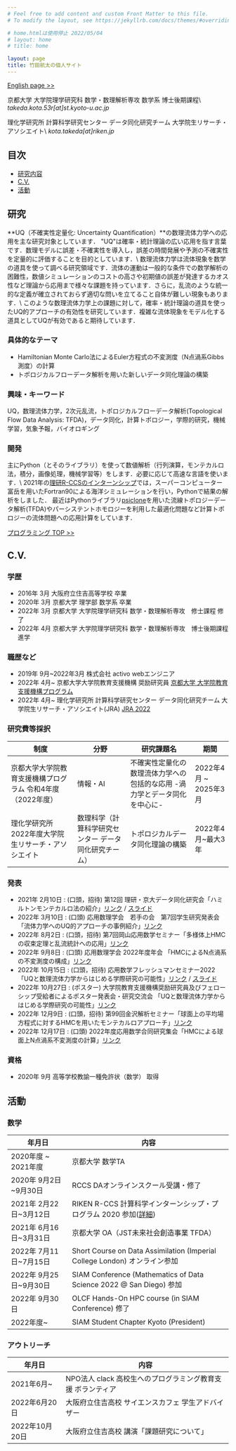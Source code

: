```yaml
---
# Feel free to add content and custom Front Matter to this file.
# To modify the layout, see https://jekyllrb.com/docs/themes/#overriding-theme-defaults

# home.htmlは使用停止 2022/05/04
# layout: home
# title: home

layout: page
title: 竹田航太の個人サイト
---
```

[English page >>](/en)

京都大学 大学院理学研究科 数学・数理解析専攻 数学系 博士後期課程\\
*takeda.kota.53r[at]st.kyoto-u.ac.jp*

理化学研究所 計算科学研究センター データ同化研究チーム 大学院生リサーチ・アソシエイト\\
*kota.takeda[at]riken.jp*

## 目次
- [研究内容](#研究内容)
- [C.V.](#cv)
- [活動](#活動)

<!-- ## 業績 -->

## 研究
**UQ（不確実性定量化: Uncertainty Quantification）**の数理流体力学への応用を主な研究対象としています．
"UQ"は確率・統計理論の広い応用を指す言葉です．数理モデルに誤差・不確実性を導入し，誤差の時間発展や予測の不確実性を定量的に評価することを目的としています．\\
数理流体力学は流体現象を数学の道具を使って調べる研究領域です．流体の運動は一般的な条件での数学解析の困難性，数値シミュレーションのコストの高さや初期値の誤差が発達するカオス性など理論から応用まで様々な課題を持っています．さらに，乱流のような統一的な定義が確立されておらず適切な問いを立てること自体が難しい現象もあります．\\
このような数理流体力学上の課題に対して，確率・統計理論の道具を使ったUQ的アプローチの有効性を研究しています．複雑な流体現象をモデル化する道具としてUQが有効であると期待しています．

### 具体的なテーマ
- Hamiltonian Monte Carlo法によるEuler方程式の不変測度（N点渦系Gibbs測度）の計算
- トポロジカルフローデータ解析を用いた新しいデータ同化理論の構築

### 興味・キーワード
UQ，数理流体力学，2次元乱流，トポロジカルフローデータ解析(Topological Flow Data Analysis: TFDA)，データ同化，計算トポロジー，学際的研究，機械学習，気象予報，バイオロギング

### 開発
主にPython（とそのライブラリ）を使って数値解析（行列演算，モンテカルロ法，積分，画像処理，機械学習等）をします．必要に応じて高速な言語を使います．\\
2021年の[理研R-CCSのインターンシップ](https://www.r-ccs.riken.jp/outreach/schools/200604/)では，スーパーコンピューター富岳を用いたFortran90による海洋シミュレーションを行い，Pythonで結果の解析をしました．
最近はPythonライブラリ[psiclone](https://github.com/t-uda/psiclone)を用いた流線トポロジーデータ解析(TFDA)やパーシステントホモロジーを利用した最適化問題など計算トポロジーの流体問題への応用計算をしています．

[プログラミング TOP >>](/programming/)

## C.V.
### 学歴
  - 2016年 3月 大阪府立住吉高等学校 卒業
  - 2020年 3月 京都大学 理学部 数学系 卒業
  - 2022年 3月 京都大学 大学院理学研究科 数学・数理解析専攻　修士課程 修了
  - 2022年 4月 京都大学 大学院理学研究科 数学・数理解析専攻　博士後期課程 進学

### 職歴など
  - 2019年 9月~2022年3月 株式会社 activo webエンジニア
  - 2022年 4月~ 京都大学大学院教育支援機構 奨励研究員 [京都大学 大学院教育支援機構プログラム](https://www.kugd.k.kyoto-u.ac.jp/program)
  - 2022年 4月~ 理化学研究所 計算科学研究センター データ同化研究チーム 大学院生リサーチ・アソシエイト(JRA) [JRA 2022](https://www.riken.jp/careers/programs/jra/jra2022/index.html)

### 研究費等採択

|制度|分野|研究課題名|期間|
|---|---|---|---|
|京都大学大学院教育支援機構プログラム 令和4年度（2022年度）|情報・AI|不確実性定量化の数理流体力学への包括的な応用 -渦力学とデータ同化を中心に-|2022年4月 ~ 2025年3月|
|理化学研究所2022年度大学院生リサーチ・アソシエイト|数理科学（計算科学研究センター データ同化研究チーム）|トポロジカルデータ同化理論の構築|2022年4月~最大3年|

### 発表
  - 2021年 2月10日 : (口頭，招待) 第12回 理研・京大データ同化研究会「ハミルトンモンテカルロ法の紹介」[リンク](http://www.data-assimilation.riken.jp/jp/events/ku_ws_202102/index.html) / [スライド](/math/pdf/intro_to_hmc_slide.pdf)
  - 2022年 3月10日 : (口頭) 応用数理学会　若手の会　第7回学生研究発表会 「流体力学へのUQ的アプローチの事例紹介」[リンク](http://wakate.jsiam.org/?p=68)
  - 2022年 8月2日 : (口頭，招待) 第7回岡山応用数学セミナー「多様体上HMCの収束定理と乱流統計への応用」[リンク](https://jsiam.org/eguide02/3603/)
  - 2022年 9月8日 : (口頭) 応用数理学会 2022年度年会 「HMCによるN点渦系の不変測度の構成」[リンク](https://jsiam.org/annual2022/)
  - 2022年 10月15日 : (口頭，招待) 応用数学フレッシュマンセミナー2022「UQと数理流体力学からはじめる学際研究の可能性」[リンク](https://sites.google.com/view/freshman-seminar2022) / [スライド](/math/pdf/freshman2022_slide.pdf)
  - 2022年 10月27日 : (ポスター) 大学院教育支援機構奨励研究員及びフェローシップ受給者によるポスター発表会・研究交流会 「UQと数理流体力学からはじめる学際研究の可能性」[リンク](https://www.kugd.k.kyoto-u.ac.jp/news/477.html)
  - 2022年 12月9日 : (口頭，招待) 第99回金沢解析セミナー「球面上の平均場方程式に対するHMCを用いたモンテカルロアプローチ」[リンク](http://math.w3.kanazawa-u.ac.jp/wp/2022/11/17/kas99/)
  - 2022年 12月17日 : (口頭) 2022年度応用数学合同研究集会「HMCによる球面上N点渦系不変測度の計算」[リンク](https://www.mathsoc.jp/section/appliedmath/CAM/2022/)

<!-- Publication -->
<!-- Awards and Achievements -->

### 資格
  - 2020年 9月 高等学校教諭一種免許状（数学） 取得

## 活動
### 数学

  |年月日|内容|
  | --- | --- |
  |2020年度 ~ 2021年度| 京都大学 数学TA|
  |2020年 9月2日~9月30日 | RCCS DAオンラインスクール受講・修了|
  |2021年 2月22日~3月12日 | RIKEN R-CCS 計算科学インターンシップ・プログラム 2020 参加([詳細](https://www.r-ccs.riken.jp/library/event/200604/))|
  |2021年 6月16日~3月31日| 京都大学 OA（JST未来社会創造事業 TFDA）|
  |2022年 7月11日~7月15日| Short Course on Data Assimilation (Imperial College London) オンライン参加|
  |2022年 9月25日~9月30日| SIAM Conference (Mathematics of Data Science 2022 @ San Diego) 参加|
  |2022年 9月30日| OLCF Hands-On HPC course (in SIAM Conference) 修了 |
  |2022年度~| SIAM Student Chapter Kyoto (President)| 
  <!-- TODO: SIAM SC kyotoのリンクとstudent chapterのリンク -->

### アウトリーチ

  |年月日|内容|
  | --- | --- |
  |2021年6月~|NPO法人 clack 高校生へのプログラミング教育支援 ボランティア|
  |2022年6月20日|大阪府立住吉高校 サイエンスカフェ 学生アドバイザー|
  |2022年10月20日|大阪府立住吉高校 講演「課題研究について」|
